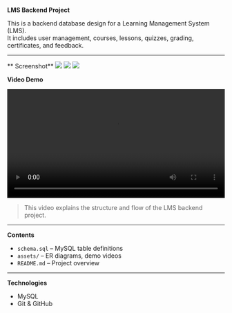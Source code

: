 **LMS Backend Project**

This is a backend database design for a Learning Management System (LMS).  
It includes user management, courses, lessons, quizzes, grading, certificates, and feedback.

---
** Screenshot**
<img src="https://github.com/user-attachments/assets/a4280888-aef1-44d0-8847-da6d8735cd16"/>
<img src="https://github.com/user-attachments/assets/d036c5fb-7f34-4484-b71a-49f8e23190f5"/>
<img src="https://github.com/user-attachments/assets/ad96f5c4-0590-4f7a-af76-1474ac5deeba"/>

**Video Demo**

<video src="https://github.com/user-attachments/assets/58141ceb-c060-4d9d-9ea3-b30ccac36c44" controls width="100%"></video>


> This video explains the structure and flow of the LMS backend project.

---

**Contents**

- `schema.sql` – MySQL table definitions
- `assets/` – ER diagrams, demo videos
- `README.md` – Project overview

---

**Technologies**

- MySQL
- Git & GitHub

